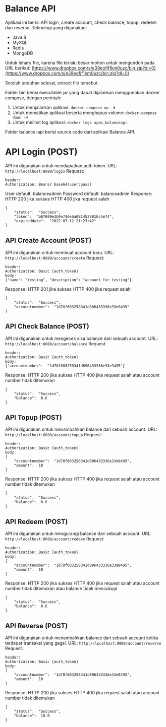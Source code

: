 # Balance API

Aplikasi ini berisi API login, create account, check balance, topup, redeem dan reverse. Teknologi yang digunakan:

 - Java 8
 - MySQL
 - Redis
 - MongoDB

Untuk binary file, karena file terlalu besar mohon untuk mengunduh pada URL berikut: [https://www.dropbox.com/s/e39eofjf1km0uzc/bin.zip?dl=0](https://www.dropbox.com/s/e39eofjf1km0uzc/bin.zip?dl=0)

Setelah unduhan selesai, extract file tersebut.

Folder bin berisi executable jar yang dapat dijalankan menggunakan docker compose, dengan perintah:
1. Untuk menjalankan aplikasi: `docker-compose up -d`
2. Untuk mematikan aplikasi beserta menghapus volume: `docker-compose down -v`
3. Untuk melihat log aplikasi: `docker logs apps_balanceapi`

Folder balance-api berisi source code dari aplikasi Balance API.

# API Login (POST)

API ini digunakan untuk mendapatkan auth token.
URL: `http://localhost:8080/login`
Request: 

    header:
    Authorization: Bearer base64(user:pass)
User default: balanceadmin
Password default: balanceadmin
Response:
HTTP 200 jika sukses
HTTP 400 jika request salah

    {
	    "status":  "Success",
	    "token":  "b07009e3b9e74de6a0814525810c4e74",
	    "expireddate":  "2022-07-12 21:23:42"
    }

## API Create Account (POST)

API ini digunakan untuk membuat account baru.
URL: `http://localhost:8080/account/create`
Request: 

    header:
    Authorization: Basic {auth_token}
    body:
    {"name": "testing", "description": "account for testing"}
    
Response: 
HTTP 201 jika sukses
HTTP 400 jika request salah

    {
	    "status":  "Success",
	    "accountnumber":  "1d78f603258341d896433336e33e9495"
    }

## API Check Balance (POST)

API ini digunakan untuk mengecek sisa balance dari sebuah account.
URL: `http://localhost:8080/account/balance`
Request: 

    header:
    Authorization: Basic {auth_token}
    body:
    {"accountnumber":  "1d78f603258341d896433336e33e9495"}
    
Response:
HTTP 200 jika sukses
HTTP 400 jika request salah atau account number tidak ditemukan

    {
	    "status":  "Success",
	    "balance":  0.0
    }



## API Topup (POST)

API ini digunakan untuk menambahkan balance dari sebuah account.
URL: `http://localhost:8080/account/topup`
Request: 

    header:
    Authorization: Basic {auth_token}
    body:
    {
	    "accountnumber":  "1d78f603258341d896433336e33e9495",
	    "amount":  10
    }
    
Response:
HTTP 200 jika sukses
HTTP 400 jika request salah atau account number tidak ditemukan

    {
	    "status":  "Success",
	    "balance":  0.0
    }
## API Redeem (POST)

API ini digunakan untuk mengurangi balance dari sebuah account.
URL: `http://localhost:8080/account/redeem`
Request: 

    header:
    Authorization: Basic {auth_token}
    body:
    {
	    "accountnumber":  "1d78f603258341d896433336e33e9495",
	    "amount":  10
    }
    
Response:
HTTP 200 jika sukses
HTTP 400 jika request salah atau account number tidak ditemukan atau balance tidak mencukupi

    {
	    "status":  "Success",
	    "balance":  0.0
    }

## API Reverse (POST)

API ini digunakan untuk menambahkan balance dari sebuah account ketika terdapat transaksi yang gagal.
URL: `http://localhost:8080/account/reverse`
Request: 

    header:
    Authorization: Basic {auth_token}
    body:
    {
	    "accountnumber":  "1d78f603258341d896433336e33e9495",
	    "amount":  10
    }
    
Response:
HTTP 200 jika sukses
HTTP 400 jika request salah atau account number tidak ditemukan

    {
	    "status":  "Success",
	    "balance":  10.0
    }
